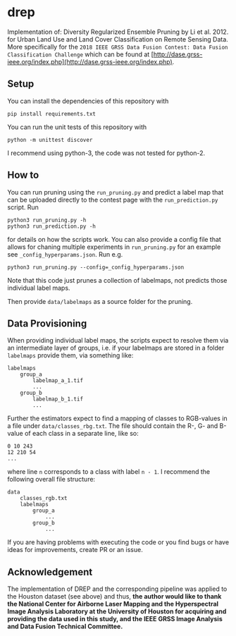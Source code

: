 # drep
Implementation of: Diversity Regularized Ensemble Pruning by Li et al. 2012. for Urban Land Use and Land Cover Classification on Remote Sensing Data. More specifically for the `2018 IEEE GRSS Data Fusion Contest: Data Fusion Classification Challenge` which can be found at [http://dase.grss-ieee.org/index.php](http://dase.grss-ieee.org/index.php).

## Setup 
You can install the dependencies of this repository with 

```
pip install requirements.txt
```

You can run the unit tests of this repository with 
```
python -m unittest discover
```

I recommend using python-3, the code was not tested for python-2.

## How to
You can run pruning using the `run_pruning.py` and predict a label map that can be uploaded directly to the contest page with the `run_prediction.py` script. Run 

```
python3 run_pruning.py -h
python3 run_prediction.py -h
```

for details on how the scripts work. You can also provide a config file that allows for chaning multiple experiments in `run_pruning.py` for an example see `_config_hyperparams.json`. Run e.g.

```
python3 run_pruning.py --config=_config_hyperparams.json
```
Note that this code just prunes a collection of labelmaps, not predicts those individual label maps.

Then provide `data/labelmaps` as a source folder for the pruning.

## Data Provisioning
When providing individual label maps, the scripts expect to resolve them via an intermediate layer of groups, i.e. if your labelmaps are stored in a folder `labelmaps` provide them, via something like:

```
labelmaps
    group_a
        labelmap_a_1.tif 
        ...
    group_b
        labelmap_b_1.tif 
        ...
```

Further the estimators expect to find a mapping of classes to RGB-values in a file under `data/classes_rbg.txt`. The file should contain the 
R-, G- and B-value of each class in a separate line, like so:

```
0 10 243
12 210 54
...
```

where line `n` corresponds to a class with label `n - 1`.
I recommend the following overall file structure:

```
data 
    classes_rgb.txt
    labelmaps
        group_a
            ...
        group_b
            ...
```

If you are having problems with executing the code or you find bugs or have ideas for improvements, create PR or an issue.

## Acknowledgement
The implementation of DREP and the corresponding pipeline was applied to the Houston dataset (see above) and thus,
__the author would like to thank the National Center for Airborne Laser Mapping and the Hyperspectral Image Analysis Laboratory at the University of Houston for acquiring and providing the data used in this study, and the IEEE GRSS Image Analysis and Data Fusion Technical Committee.__